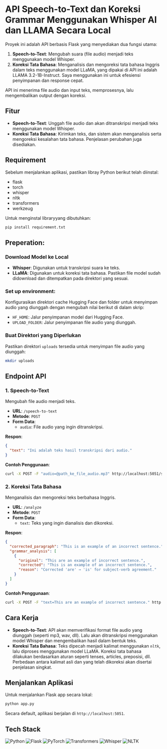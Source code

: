 # API Speech-to-Text dan Koreksi Grammar Menggunakan Whisper AI dan LLAMA Secara Local

Proyek ini adalah API berbasis Flask yang menyediakan dua fungsi utama:

1. **Speech-to-Text**: Mengubah suara (file audio) menjadi teks menggunakan model Whisper.
2. **Koreksi Tata Bahasa**: Menganalisis dan mengoreksi tata bahasa Inggris dalam teks menggunakan model LLaMA, yang dipakai di API ini adalah LLAMA 3.2-1B-Instruct. Saya menggunakan ini untuk efesiensi penyimpanan dan response cepat.

API ini menerima file audio dan input teks, memprosesnya, lalu mengembalikan output dengan koreksi.

## Fitur

- **Speech-to-Text**: Unggah file audio dan akan ditranskripsi menjadi teks menggunakan model Whisper.
- **Koreksi Tata Bahasa**: Kirimkan teks, dan sistem akan menganalisis serta mengoreksi kesalahan tata bahasa. Penjelasan perubahan juga disediakan.

## Requirement

Sebelum menjalankan aplikasi, pastikan libray Python berikut telah diinstal:

- flask
- torch
- whisper
- nltk
- transformers
- werkzeug

Untuk menginstal libraryyang dibutuhkan:

```bash
pip install requirement.txt
```

## Preperation:

### Download Model ke Local

- **Whisper**: Digunakan untuk transkripsi suara ke teks.
- **LLaMA**: Digunakan untuk koreksi tata bahasa. Pastikan file model sudah didownload dan ditempatkan pada direktori yang sesuai.

### Set up environment:

Konfigurasikan direktori cache Hugging Face dan folder untuk menyimpan audio yang diunggah dengan mengubah nilai berikut di dalam skrip:

- `HF_HOME`: Jalur penyimpanan model dari Hugging Face.
- `UPLOAD_FOLDER`: Jalur penyimpanan file audio yang diunggah.

### Buat Direktori yang Diperlukan

Pastikan direktori `uploads` tersedia untuk menyimpan file audio yang diunggah:

```bash
mkdir uploads
```

## Endpoint API

### 1. Speech-to-Text
Mengubah file audio menjadi teks.

- **URL**: `/speech-to-text`
- **Metode**: `POST`
- **Form Data**:
  - `audio`: File audio yang ingin ditranskripsi.

**Respon**:
```json
{
  "text": "Ini adalah teks hasil transkripsi dari audio."
}
```

**Contoh Penggunaan**:
```bash
curl -X POST -F "audio=@path_ke_file_audio.mp3" http://localhost:5051/speech-to-text
```

### 2. Koreksi Tata Bahasa
Menganalisis dan mengoreksi teks berbahasa Inggris.

- **URL**: `/analyze`
- **Metode**: `POST`
- **Form Data**:
  - `text`: Teks yang ingin dianalisis dan dikoreksi.

**Respon**:
```json
{
  "corrected_paragraph": "This is an example of an incorrect sentence.",
  "grammar_analysis": [
    {
      "original": "This are an example of incorrect sentence.",
      "corrected": "This is an example of an incorrect sentence.",
      "reason": "Corrected 'are' → 'is' for subject-verb agreement."
    }
  ]
}
```

**Contoh Penggunaan**:
```bash
curl -X POST -F "text=This are an example of incorrect sentence." http://localhost:5051/analyze
```

## Cara Kerja

- **Speech-to-Text**: API akan memverifikasi format file audio yang diunggah (seperti mp3, wav, dll). Lalu akan ditranskripsi menggunakan model Whisper dan mengembalikan hasil dalam bentuk teks.
- **Koreksi Tata Bahasa**: Teks dipecah menjadi kalimat menggunakan `nltk`, lalu diproses menggunakan model LLaMA. Koreksi tata bahasa dilakukan berdasarkan aturan seperti tenses, articles, preposisi, dll. Perbedaan antara kalimat asli dan yang telah dikoreksi akan disertai penjelasan singkat.

## Menjalankan Aplikasi

Untuk menjalankan Flask app secara lokal:

```bash
python app.py
```

Secara default, aplikasi berjalan di `http://localhost:5051`.

## Tech Stack
![Python](https://img.shields.io/badge/-Python-3776AB?logo=python&logoColor=white) ![Flask](https://img.shields.io/badge/-Flask-000000?logo=flask&logoColor=white) ![PyTorch](https://img.shields.io/badge/-PyTorch-EE4C2C?logo=pytorch&logoColor=white) ![Transformers](https://img.shields.io/badge/-Transformers-FFD43B?logo=huggingface&logoColor=black) ![Whisper](https://img.shields.io/badge/-Whisper-4B8BBE?logo=openai&logoColor=white) ![NLTK](https://img.shields.io/badge/-NLTK-0277BD?logo=nltk&logoColor=white)
